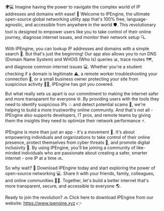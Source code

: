 🌍💻 Imagine having the power to navigate the complex world of IP addresses and domains with ease! 🤩 Welcome to IPEngine, the ultimate open-source global networking utility app that's 100% free, language-agnostic, and accessible from anywhere in the world 🛡️. This revolutionary tool is designed to empower users like you to take control of their online journey, diagnose internet issues, and monitor their network setup 🔍.

With IPEngine, you can lookup IP addresses and domains with a simple search 🔎. But that's just the beginning! Our app also allows you to run DNS (Domain Name System) and WHOIS (Who Is) queries 📊, trace routes 🗺️, and diagnose common internet issues 💻. Whether you're a student checking if a domain is legitimate ⚠️, a remote worker troubleshooting your connection 🔧, or a small business owner protecting your site from suspicious activity 🕵️‍♀️, IPEngine has got you covered.

But what really sets us apart is our commitment to making the internet safer and more transparent for everyone 🌐. By providing users with the tools they need to identify suspicious IPs 💥 and detect potential scams 🚫, we're helping to build a more trustworthy online community. And that's not all - IPEngine also supports developers, IT pros, and remote teams by giving them the insights they need to optimize their network performance ⚡️.

IPEngine is more than just an app - it's a movement 💪. It's about empowering individuals and organizations to take control of their online presence, protect themselves from cyber threats 🚨, and promote digital inclusivity 🌈. By using IPEngine, you'll be joining a community of like-minded individuals who are passionate about creating a safer, smarter internet - one IP at a time 🔜.

So why wait? 💸 Download IPEngine today and start exploring the power of open-source networking 💻. Share it with your friends, family, colleagues, and online communities 📱👥. Together, let's build a better internet that's more transparent, secure, and accessible to everyone 🌎.

Ready to join the revolution? 🔜 Click here to download IPEngine from our website: https://www.ipengine.xyz 👉